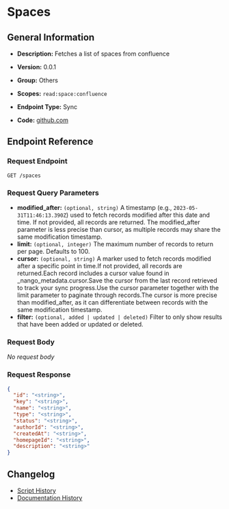 # Spaces

## General Information

- **Description:** Fetches a list of spaces from confluence

- **Version:** 0.0.1
- **Group:** Others
- **Scopes:** `read:space:confluence`
- **Endpoint Type:** Sync
- **Code:** [github.com](https://github.com/NangoHQ/integration-templates/tree/main/integrations/confluence/syncs/spaces.ts)


## Endpoint Reference

### Request Endpoint

`GET /spaces`

### Request Query Parameters

- **modified_after:** `(optional, string)` A timestamp (e.g., `2023-05-31T11:46:13.390Z`) used to fetch records modified after this date and time. If not provided, all records are returned. The modified_after parameter is less precise than cursor, as multiple records may share the same modification timestamp.
- **limit:** `(optional, integer)` The maximum number of records to return per page. Defaults to 100.
- **cursor:** `(optional, string)` A marker used to fetch records modified after a specific point in time.If not provided, all records are returned.Each record includes a cursor value found in _nango_metadata.cursor.Save the cursor from the last record retrieved to track your sync progress.Use the cursor parameter together with the limit parameter to paginate through records.The cursor is more precise than modified_after, as it can differentiate between records with the same modification timestamp.
- **filter:** `(optional, added | updated | deleted)` Filter to only show results that have been added or updated or deleted.

### Request Body

_No request body_

### Request Response

```json
{
  "id": "<string>",
  "key": "<string>",
  "name": "<string>",
  "type": "<string>",
  "status": "<string>",
  "authorId": "<string>",
  "createdAt": "<string>",
  "homepageId": "<string>",
  "description": "<string>"
}
```

## Changelog

- [Script History](https://github.com/NangoHQ/integration-templates/commits/main/integrations/confluence/syncs/spaces.ts)
- [Documentation History](https://github.com/NangoHQ/integration-templates/commits/main/integrations/confluence/syncs/spaces.md)

<!-- END  GENERATED CONTENT -->

